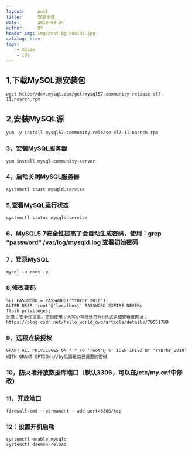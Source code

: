 ```yaml
---
layout:     post
title:      安装步骤
date:       2019-09-24
author:     BY
header-img: img/post-bg-kuaidi.jpg
catalog: true
tags:
    - Xcode
    - iOS
---
```


## 1,下载MySQL源安装包

	wget http://dev.mysql.com/get/mysql57-community-release-el7-11.noarch.rpm

## 2,安装MySQL源

	yum -y install mysql57-community-release-el7-11.noarch.rpm

### 3，安装MySQL服务器

```
yum install mysql-community-server
```

### 4，启动关闭MySQL服务器

```
systemctl start mysqld.service
```

### 5,查看MySQL运行状态

```
systemctl status mysqld.service
```

### 6，MySQL5.7安全性提高了会自动生成密码，使用：grep "password" /var/log/mysqld.log 查看初始密码

### 7，登录MySQL

```
mysql -u root -p
```

### 8,修改密码

```
SET PASSWORD = PASSWORD('YYBrhr_2018');
ALTER USER 'root'@'localhost' PASSWORD EXPIRE NEVER;
flush privileges;
注意：安全性提高，密码使用：大写小写特殊符号h格式详细查看该网址：https://blog.csdn.net/hello_world_qwp/article/details/79551789
```

### 9，远程连接授权

```
GRANT ALL PRIVILEGES ON *.* TO 'root'@'%' IDENTIFIED BY 'YYBrhr_2018' WITH GRANT OPTION;//by后面是自己设置的密码
```

### 10，防火墙开放数据库端口（默认3306，可以在/etc/my.cnf中修改）

### 11，开放端口

```
firewall-cmd --permanent --add-port=3306/tcp
```

### 12：设置开机启动

```
systemctl enable mysqld
systemctl daemon-reload
```

